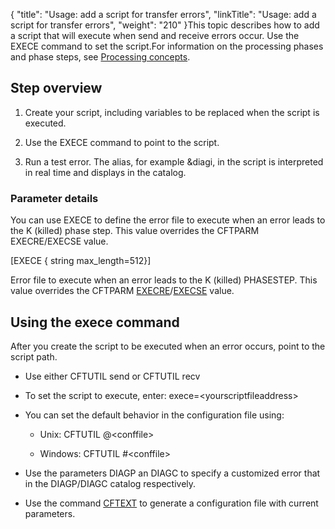 {
    "title": "Usage: add a script for transfer errors",
    "linkTitle": "Usage: add a script for transfer errors",
    "weight": "210"
}This topic describes how to add a script that will execute when send and receive errors occur. Use the EXECE command to set the script.For information on the processing phases and phase steps, see [Processing concepts](../phase_and_phasestep).

## Step overview

1.  Create your script, including variables to be replaced when the script is executed.
2.  Use the EXECE command to point to the script.
3.  Run a test error. The alias, for example &diagi, in the script is interpreted in real time and displays in the catalog.

### Parameter details

You can use EXECE to define the error file to execute when an error leads to the K (killed) phase step. This value overrides the CFTPARM EXECRE/EXECSE value.

\[EXECE { string max\_length=512}\]

Error file to execute when an error leads to the K (killed) PHASESTEP. This value overrides the CFTPARM [EXECRE](../../c_intro_userinterfaces/command_summary/parameter_intro/execre)/[EXECSE](../../c_intro_userinterfaces/command_summary/parameter_intro/execse) value.

## Using the exece command

After you create the script to be executed when an error occurs, point to the script path.

-   Use either CFTUTIL send or CFTUTIL recv
-   To set the script to execute, enter: exece=&lt;yourscriptfileaddress>
-   You can set the default behavior in the configuration file using:
    -   Unix: CFTUTIL @&lt;conffile>
    -   Windows: CFTUTIL #&lt;conffile>
-   Use the parameters DIAGP an DIAGC to specify a customized error that in the DIAGP/DIAGC catalog respectively.
-   Use the command [CFTEXT](../../troubleshoot_intro/admin_troubleshooting_server/admin_troubleshooting_runtime/cftext_command) to generate a configuration file with current parameters.

